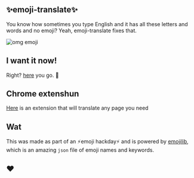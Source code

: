 ## ✨emoji-translate✨

You know how sometimes you type English and it has all these letters and words and no emoji? Yeah, emoji-translate fixes that.

![omg emoji](https://cloud.githubusercontent.com/assets/1369170/8634865/32885202-27bf-11e5-8163-29e959c3720b.gif)

## I want it now!
Right? [here](http://meowni.ca/emoji-translate) you go. 👏

## Chrome extenshun
[Here](https://chrome.google.com/webstore/detail/emoji-translate/kkkfndlpdajmbgofkidemhkjoinhmojl) is an extension that will translate any page you need

## Wat
This was made as part of an ⚡️emoji hackday⚡️ and  is powered by [emojilib](https://github.com/muan/emojilib), which is an amazing `json` file of emoji names and keywords.

## ❤️
